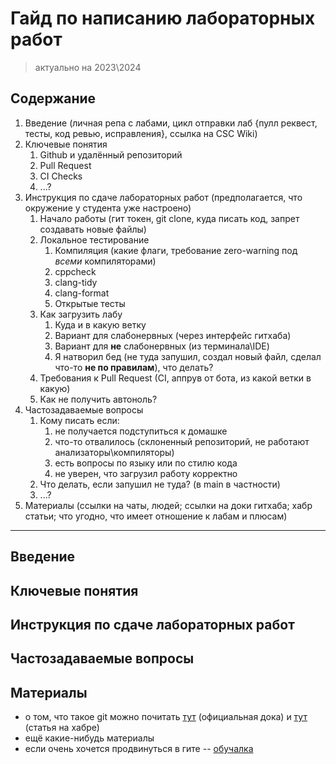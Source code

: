 # Гайд по написанию лабораторных работ 
> актуально на 2023\2024

## Содержание
1. Введение (личная репа с лабами, цикл отправки лаб {пулл реквест, тесты, код ревью, исправления}, ссылка на CSC Wiki)
1. Ключевые понятия
    1. Github и удалённый репозиторий
    1. Pull Request
    1. CI Checks
    1. ...?
1. Инструкция по сдаче лабораторных работ (предполагается, что окружение у студента уже настроено)
    1. Начало работы (гит токен, git clone, куда писать код, запрет создавать новые файлы)
    1. Локальное тестирование
        1. Компиляция (какие флаги, требование zero-warning под *всеми* компиляторами)
        1. cppcheck
        1. clang-tidy
        1. clang-format
        1. Открытые тесты
    1. Как загрузить лабу
        1. Куда и в какую ветку
        1. Вариант для слабонервных (через интерфейс гитхаба)
        1. Вариант для __не__ слабонервных (из терминала\IDE)
        1. Я натворил бед (не туда запушил, создал новый файл, сделал что-то __не по правилам__), что делать?
    1. Требования к Pull Request (CI, аппрув от бота, из какой ветки в какую)
    1. Как не получить автоноль?
1. Частозадаваемые вопросы
    1. Кому писать если:
        1. не получается подступиться к домашке
        1. что-то отвалилось (склоненный репозиторий, не работают анализаторы\компиляторы)
        1. есть вопросы по языку или по стилю кода
        1. не уверен, что загрузил работу корректно 
    1. Что делать, если запушил не туда? (в main в частности)
    1. ...? 
1. Материалы (ссылки на чаты, людей; ссылки на доки гитхаба; хабр статьи; что угодно, что имеет отношение к лабам и плюсам)

---


## Введение


## Ключевые понятия

## Инструкция по сдаче лабораторных работ

## Частозадаваемые вопросы

## Материалы
* о том, что такое git можно почитать [тут](https://docs.github.com/ru/get-started/using-git/about-git) (официальная дока) и [тут](https://habr.com/ru/articles/588801/) (статья на хабре)
* ещё какие-нибудь материалы
* если очень хочется продвинуться в гите -- [обучалка](https://learngitbranching.js.org/?locale=ru_RU)
